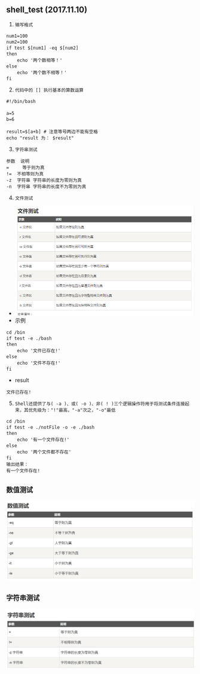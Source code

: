 ##  shell_test (2017.11.10)
1. `输写格式`
```
num1=100
num2=100
if test $[num1] -eq $[num2]
then
    echo '两个数相等！'
else
    echo '两个数不相等！'
fi
```
2. `代码中的 [] 执行基本的算数运算`
```
#!/bin/bash

a=5
b=6

result=$[a+b] # 注意等号两边不能有空格
echo "result 为： $result"
```
3. `字符串测试` 
```
参数	说明
=	  等于则为真
!=	不相等则为真
-z  字符串	字符串的长度为零则为真
-n  字符串	字符串的长度不为零则为真
```
4. `文件测试`
* ![文件测试参数](https://github.com/GalenDeng/Shell/blob/master/%E6%96%87%E4%BB%B6%E6%B5%8B%E8%AF%95.png)
* 示例
```
cd /bin
if test -e ./bash
then
    echo '文件已存在!'
else
    echo '文件不存在!'
fi
```
* result
```
文件已存在!
```
5. `Shell还提供了与( -a )、或( -o )、非( ! )三个逻辑操作符用于将测试条件连接起来，其优先级为："!"最高，"-a"次之，"-o"最低`
```
cd /bin
if test -e ./notFile -o -e ./bash
then
    echo '有一个文件存在!'
else
    echo '两个文件都不存在'
fi
输出结果：
有一个文件存在!
```
## `数值测试`
![数值测试](https://github.com/GalenDeng/Shell/blob/master/%E6%95%B0%E5%80%BC%E6%B5%8B%E8%AF%95.JPG)
## `字符串测试`
![字符串测试](https://github.com/GalenDeng/Shell/blob/master/%E5%AD%97%E7%AC%A6%E4%B8%B2%E6%B5%8B%E8%AF%95.JPG)
